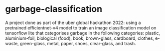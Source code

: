 # garbage-classification

A project done as part of the uber global hackathon 2022: 
using a pretrained efficientnet-v4 model to train an image classification model on tensorflow lite that categorises garbage in the following categories: plastic, aluminium-foil, biological (food), book, brown-glass, cardboard, clothes, e-waste, green-glass, metal, paper, shoes, clear-glass, and trash.

